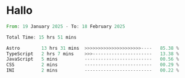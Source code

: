 # Hallo
<!--START_SECTION:waka-->

```rust
From: 19 January 2025 - To: 18 February 2025

Total Time: 15 hrs 51 mins

Astro        13 hrs 31 mins  >>>>>>>>>>>>>>>>>>>>>----   85.38 %
TypeScript   2 hrs 7 mins    >>>----------------------   13.38 %
JavaScript   5 mins          -------------------------   00.56 %
CSS          2 mins          -------------------------   00.29 %
INI          2 mins          -------------------------   00.22 %
```

<!--END_SECTION:waka-->
